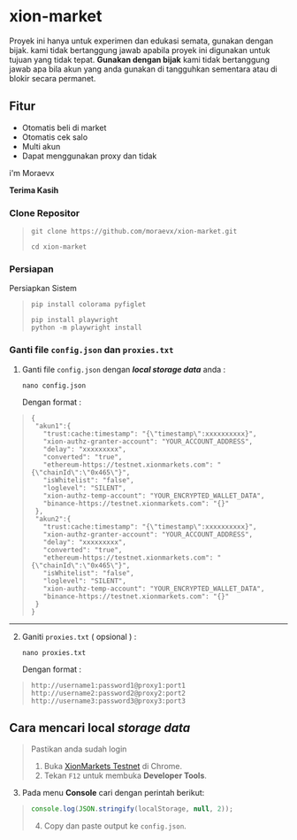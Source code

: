 # xion-market
Proyek ini hanya untuk experimen dan edukasi semata, gunakan dengan bijak. kami tidak bertanggung jawab apabila proyek ini digunakan untuk tujuan yang tidak tepat.
**Gunakan dengan bijak** kami tidak bertanggung jawab apa bila akun yang anda gunakan di tangguhkan sementara atau di blokir secara permanet.

## Fitur
- Otomatis beli di market
- Otomatis cek salo
- Multi akun
- Dapat menggunakan proxy dan tidak
  
i'm Moraevx 

**Terima Kasih**

### Clone Repositor

>```
>git clone https://github.com/moraevx/xion-market.git
>```
>```
>cd xion-market
>```

### Persiapan

Persiapkan Sistem  
>```
>pip install colorama pyfiglet
>```
>```
>pip install playwright
>python -m playwright install
>```
### Ganti file `config.json` dan `proxies.txt`

1. Ganti file `config.json` dengan ***local storage data*** anda :

   ```
   nano config.json
   ```
   Dengan format :
>```
>{
>  "akun1":{
>    "trust:cache:timestamp": "{\"timestamp\":xxxxxxxxxx}",
>    "xion-authz-granter-account": "YOUR_ACCOUNT_ADDRESS",
>    "delay": "xxxxxxxxx",
>    "converted": "true",
>    "ethereum-https://testnet.xionmarkets.com": "{\"chainId\":\"0x465\"}",
>    "isWhitelist": "false",
>    "loglevel": "SILENT",
>    "xion-authz-temp-account": "YOUR_ENCRYPTED_WALLET_DATA",
>    "binance-https://testnet.xionmarkets.com": "{}"
>  },
>  "akun2":{
>    "trust:cache:timestamp": "{\"timestamp\":xxxxxxxxxx}",
>    "xion-authz-granter-account": "YOUR_ACCOUNT_ADDRESS",
>    "delay": "xxxxxxxxx",
>    "converted": "true",
>    "ethereum-https://testnet.xionmarkets.com": "{\"chainId\":\"0x465\"}",
>    "isWhitelist": "false",
>    "loglevel": "SILENT",
>    "xion-authz-temp-account": "YOUR_ENCRYPTED_WALLET_DATA",
>    "binance-https://testnet.xionmarkets.com": "{}"
>  }
>}
>```
---

2. Ganiti `proxies.txt` ( opsional ) :

   ```
   nano proxies.txt
   ```
   Dengan format :
>```
>http://username1:password1@proxy1:port1
>http://username2:password2@proxy2:port2
>http://username3:password3@proxy3:port3
>```

## Cara mencari local ***storage data***
> Pastikan anda sudah login
> 1. Buka [XionMarkets Testnet](https://testnet.xionmarkets.com) di Chrome.
> 2. Tekan `F12` untuk membuka **Developer Tools**.
  3. Pada menu **Console** cari dengan perintah berikut:
>    ```js
>    console.log(JSON.stringify(localStorage, null, 2));
>    ```
> 4. Copy dan paste output ke `config.json`.

